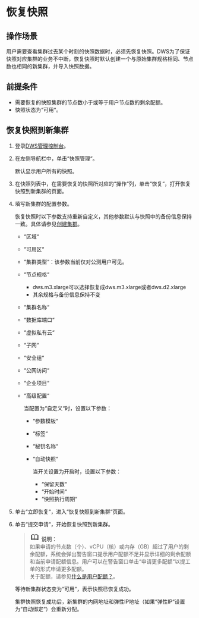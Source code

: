 # 恢复快照<a name="zh-cn_topic_0053720821"></a>

## 操作场景<a name="section5077928895949"></a>

用户需要查看集群过去某个时刻的快照数据时，必须先恢复快照。DWS为了保证快照对应集群的业务不中断，恢复快照时默认创建一个与原始集群规格相同、节点数也相同的新集群，并导入快照数据。

## 前提条件<a name="section6649278810248"></a>

-   需要恢复的快照集群的节点数小于或等于用户节点数的剩余配额。
-   快照状态为“可用“。

## 恢复快照到新集群<a name="section1075799010355"></a>

1.  登录[DWS管理控制台](https://console.huaweicloud.com/dws)。
2.  在左侧导航栏中，单击“快照管理“。

    默认显示用户所有的快照。

3.  在快照列表中，在需要恢复的快照所对应的“操作“列，单击“恢复“，打开恢复快照到新集群的页面。
4.  填写新集群的配置参数。

    恢复快照时以下参数支持重新自定义，其他参数默认与快照中的备份信息保持一致。具体请参见[创建集群](创建集群.md)。

    -   “区域“
    -   “可用区“
    -   “集群类型“：该参数当前仅对公测用户可见。
    -   “节点规格“
        -   dws.m3.xlarge可以选择恢复成dws.m3.xlarge或者dws.d2.xlarge
        -   其余规格与备份信息保持不变

    -   “集群名称“
    -   “数据库端口“
    -   “虚拟私有云“
    -   “子网“
    -   “安全组“
    -   “公网访问“
    -   “企业项目“
    -   “高级配置“

        当配置为“自定义“时，设置以下参数：

        -   “参数模板“
        -   “标签“
        -   “秘钥名称“
        -   “自动快照“

            当开关设置为开启时，设置以下参数：

            -   “保留天数“
            -   “开始时间“
            -   “快照执行周期“



5.  单击“立即恢复“，进入“恢复快照到新集群“页面。
6.  单击“提交申请“，开始恢复快照到新集群。

    >![](public_sys-resources/icon-note.gif) **说明：**   
    >如果申请的节点数（个）、vCPU（核）或内存（GB）超过了用户的剩余配额，系统会弹出警告窗口提示用户配额不足并显示详细的剩余配额和当前申请配额信息。用户可以在警告窗口单击“申请更多配额“以提工单的形式申请更多配额。  
    >关于配额，请参见[什么是用户配额？](https://support.huaweicloud.com/dws_faq/dws_03_0034.html)。  

    等待新集群状态变为“可用“，表示快照已恢复成功。

    集群快照恢复成功后，新集群的内网地址和弹性IP地址（如果“弹性IP“设置为“自动绑定“）会重新分配。



